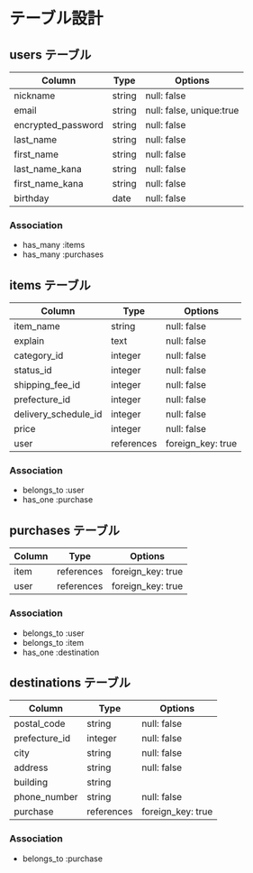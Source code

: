 # テーブル設計

## users テーブル

| Column              | Type    | Options     |
| --------            | ------  | ----------- |
| nickname            | string  | null: false |
| email               | string  | null: false, unique:true |
| encrypted_password  | string  | null: false |
| last_name           | string  | null: false |
| first_name          | string  | null: false |
| last_name_kana      | string  | null: false |
| first_name_kana     | string  | null: false |
| birthday            | date    | null: false |

### Association

- has_many :items
- has_many :purchases


## items テーブル

| Column                | Type          | Options     |
| --------              | ------        | ----------- |
| item_name             | string        | null: false |
| explain               | text          | null: false |
| category_id           | integer       | null: false |
| status_id             | integer       | null: false |
| shipping_fee_id       | integer       | null: false |
| prefecture_id         | integer       | null: false |
| delivery_schedule_id  | integer       | null: false |
| price                 | integer       | null: false |
| user                  | references    | foreign_key: true |


### Association

- belongs_to :user
- has_one :purchase


## purchases テーブル

| Column           | Type       | Options     |
| ------           | ---------- | ----------- |
| item             | references | foreign_key: true |
| user             | references | foreign_key: true |

### Association
- belongs_to :user
- belongs_to :item
- has_one :destination

## destinations テーブル

| Column           | Type       | Options     |
| ------           | ---------- | ----------- |
| postal_code      | string     | null: false |
| prefecture_id    | integer    | null: false |
| city             | string     | null: false |
| address          | string     | null: false |
| building         | string     |             |
| phone_number     | string     | null: false |
| purchase         | references | foreign_key: true |


### Association

- belongs_to :purchase

